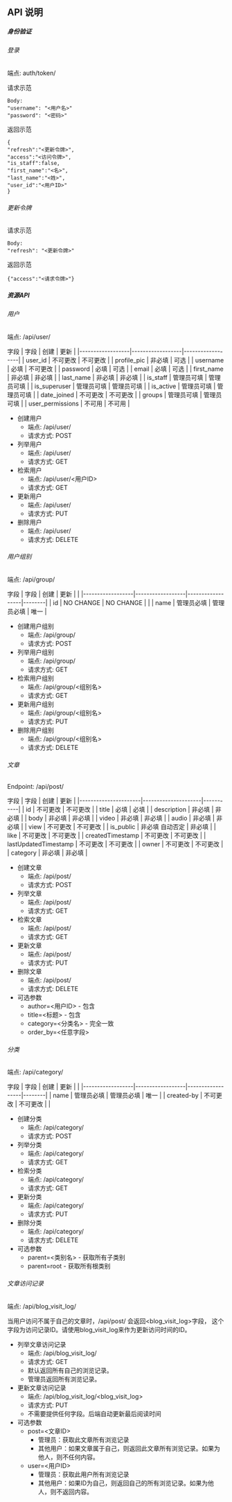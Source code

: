 ## API 说明


##### 身份验证

###### 登录
端点: auth/token/

请求示范
```text
Body:
"username": "<用户名>"
"password": "<密码>"
```

返回示范
```text
{
"refresh":"<更新令牌>",
"access":"<访问令牌>",
"is_staff":false,
"first_name":"<名>",
"last_name":"<姓>",
"user_id":"<用户ID>"
}
```
###### 更新令牌
请求示范
```text
Body:
"refresh": "<更新令牌>"
```
返回示范
```text
{"access":"<请求令牌>"}
```

##### 资源API

###### 用户
端点: /api/user/

字段
| 字段              | 创建             | 更新              |
|------------------|------------------|------------------|
| user_id          | 不可更改          | 不可更改           |
| profile_pic      | 非必填            | 可选              |
| username         | 必填              | 不可更改          |
| password         | 必填              | 可选              |
| email            | 必填              | 可选              |
| first_name       | 非必填            | 非必填            |
| last_name        | 非必填            | 非必填            |
| is_staff         | 管理员可填        | 管理员可填         |
| is_superuser     | 管理员可填        | 管理员可填         |
| is_active        | 管理员可填        | 管理员可填         |
| date_joined      | 不可更改          | 不可更改          |
| groups           | 管理员可填        | 管理员可填         |
| user_permissions | 不可用            | 不可用            |


* 创建用户
    * 端点: /api/user/
    * 请求方式: POST
* 列举用户
    * 端点: /api/user/
    * 请求方式: GET
* 检索用户
    * 端点: /api/user/<用户ID>
    * 请求方式: GET
* 更新用户
    * 端点: /api/user/<user ID>
    * 请求方式: PUT
* 删除用户
    * 端点: /api/user/<user ID>
    * 请求方式: DELETE


###### 用户组别
端点: /api/group/

字段
| 字段              | 创建             | 更新              |        |
|------------------|------------------|------------------|--------|
| id               | NO CHANGE        | NO CHANGE        |        |
| name             | 管理员必填        | 管理员必填         | 唯一    |



* 创建用户组别
    * 端点: /api/group/
    * 请求方式: POST
* 列举用户组别
    * 端点: /api/group/
    * 请求方式: GET
* 检索用户组别
    * 端点: /api/group/<组别名>
    * 请求方式: GET
* 更新用户组别
    * 端点: /api/group/<组别名>
    * 请求方式: PUT
* 删除用户组别
    * 端点: /api/group/<组别名>
    * 请求方式: DELETE


###### 文章
Endpoint: /api/post/

字段
| 字段                 | 创建                 | 更新    |
|----------------------|---------------------|-----------|
| id                   | 不可更改             | 不可更改 |
| title                | 必填                 | 必填  |
| description          | 非必填               | 非必填     |
| body                 | 非必填               | 非必填     |
| video                | 非必填               | 非必填     |
| audio                | 非必填               | 非必填     |
| view                 | 不可更改             | 不可更改   |
| is_public            | 非必填  自动否定      | 非必填     |
| like                 | 不可更改             | 不可更改   |
| createdTimestamp     | 不可更改             | 不可更改   |
| lastUpdatedTimestamp | 不可更改             | 不可更改   |
| owner                | 不可更改             | 不可更改   |
| category             | 非必填               | 非必填     |

* 创建文章
    * 端点: /api/post/
    * 请求方式: POST
* 列举文章
    * 端点: /api/post/
    * 请求方式: GET
* 检索文章
    * 端点: /api/post/<id>
    * 请求方式: GET
* 更新文章
    * 端点: /api/post/<id>
    * 请求方式: PUT
* 删除文章
    * 端点: /api/post/<id>
    * 请求方式: DELETE
* 可选参数
    * author=<用户ID> - 包含
    * title=<标题> - 包含
    * category=<分类名> - 完全一致
    * order_by=<任意字段>
  
  
###### 分类
端点: /api/category/

字段
| 字段              | 创建             | 更新              |        |
|------------------|------------------|------------------|--------|
| name             | 管理员必填        | 管理员必填         | 唯一   |
| created-by       | 不可更改          | 不可更改           |        |



* 创建分类
    * 端点: /api/category/
    * 请求方式: POST
* 列举分类
    * 端点: /api/category/
    * 请求方式: GET
* 检索分类
    * 端点: /api/category/<name>
    * 请求方式: GET
* 更新分类
    * 端点: /api/category/<name>
    * 请求方式: PUT
* 删除分类
    * 端点: /api/category/<name>
    * 请求方式: DELETE
* 可选参数
    * parent=<类别名> - 获取所有子类别
    * parent=root - 获取所有根类别
  
  
###### 文章访问记录
端点: /api/blog_visit_log/

当用户访问不属于自己的文章时，/api/post/ 会返回<blog_visit_log>字段，
这个字段为访问记录ID。请使用blog_visit_log来作为更新访问时间的ID。


* 列举文章访问记录
    * 端点: /api/blog_visit_log/
    * 请求方式: GET
    * 默认返回所有自己的浏览记录。
    * 管理员返回所有浏览记录。
* 更新文章访问记录
    * 端点: /api/blog_visit_log/<blog_visit_log>
    * 请求方式: PUT
    * 不需要提供任何字段。后端自动更新最后阅读时间
* 可选参数
    * post=<文章ID>
        * 管理员：获取此文章所有浏览记录
        * 其他用户：如果文章属于自己，则返回此文章所有浏览记录。如果为他人，则不任何内容。
    * user=<用户ID>
        * 管理员：获取此用户所有浏览记录
        * 其他用户：如果ID为自己，则返回自己的所有浏览记录。如果为他人，则不返回内容。
  